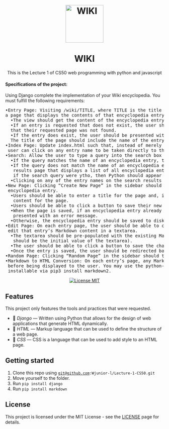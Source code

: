 <h1 align="center">
<br>
  <img src="https://www.freepnglogos.com/uploads/wikipedia-logo-png/free-hd-logog-of-wikipedia-worldmark-v2-2.png" alt="WIKI" width="120">
<br>
<br>
WIKI
</h1>

<p align="center">This is the Lecture 1 of CS50 web programming with python and javascript</p>
<h4>Specifications of the project: </h4>
<p>

Using Django complete the implementation of your Wiki encyclopedia. You must fulfill the following requirements:

  <pre>
•Entry Page: Visiting /wiki/TITLE, where TITLE is the title of an encyclopedia entry, should render 
a page that displays the contents of that encyclopedia entry.
  •The view should get the content of the encyclopedia entry by calling the appropriate util function.
  •If an entry is requested that does not exist, the user should be presented with an error page indicating 
  that their requested page was not found.
  •If the entry does exist, the user should be presented with a page that displays the content of the entry. 
  The title of the page should include the name of the entry.
•Index Page: Update index.html such that, instead of merely listing the names of all pages in the encyclopedia, 
 user can click on any entry name to be taken directly to that entry page.
•Search: Allow the user to type a query into the search box in the sidebar to search for an encyclopedia entry.
  •If the query matches the name of an encyclopedia entry, the user should be redirected to that entry’s page.
  •If the query does not match the name of an encyclopedia entry, the user should instead be taken to a search 
   results page that displays a list of all encyclopedia entries that have the query as a substring. For example, 
   if the search query were ytho, then Python should appear in the search results.
  •Clicking on any of the entry names on the search results page should take the user to that entry’s page.
•New Page: Clicking “Create New Page” in the sidebar should take the user to a page where they can create a new 
 encyclopedia entry.
  •Users should be able to enter a title for the page and, in a textarea, should be able to enter the Markdown 
   content for the page.
  •Users should be able to click a button to save their new page.
  •When the page is saved, if an encyclopedia entry already exists with the provided title, the user should be 
   presented with an error message.
  •Otherwise, the encyclopedia entry should be saved to disk, and the user should be taken to the new entry’s page.
•Edit Page: On each entry page, the user should be able to click a link to be taken to a page where the user can 
 edit that entry’s Markdown content in a textarea.
  •The textarea should be pre-populated with the existing Markdown content of the page. (i.e., the existing content 
   should be the initial value of the textarea).
  •The user should be able to click a button to save the changes made to the entry.
  •Once the entry is saved, the user should be redirected back to that entry’s page.
•Random Page: Clicking “Random Page” in the sidebar should take user to a random encyclopedia entry.
•Markdown to HTML Conversion: On each entry’s page, any Markdown content in the entry file should be converted to HTML
 before being displayed to the user. You may use the python-markdown2 package to perform this conversion, 
 installable via pip3 install markdown2.
</pre>

</p>
<p align="center">
  <a href="https://opensource.org/licenses/MIT">
    <img src="https://img.shields.io/badge/License-MIT-blue.svg" alt="License MIT">
  </a>
</p>

## Features

This project only features the tools and practices that were requested.

- 📗 *Django* — Written using Python that allows for the design of web applications that generate HTML dynamically.
- 🔶 *HTML* — Markup language that can be used to define the structure of a web page.
- 🔷 *CSS* — CSS is a language that can be used to add style to an HTML page.

## Getting started

1. Clone this repo using <code>git@github.com:Wjunior-l/Lecture-1-CS50.git</code>
2. Move yourself to the folder.
3. Run <code>pip install django</code>
4. Run <code>pip install markdown</code>



## License

This project is licensed under the MIT License - see the [LICENSE](https://opensource.org/licenses/MIT) page for details.
